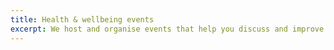 ```yaml
---
title: Health & wellbeing events
excerpt: We host and organise events that help you discuss and improve your health and wellbeing. From Open Space drop-ins to wellbeing workshops.
---
```

